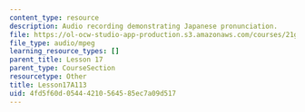 ```yaml
---
content_type: resource
description: Audio recording demonstrating Japanese pronunciation.
file: https://ol-ocw-studio-app-production.s3.amazonaws.com/courses/21g-504-japanese-iv-spring-2009/4fd5f60d05444210564585ec7a09d517_Lesson17A113.mp3
file_type: audio/mpeg
learning_resource_types: []
parent_title: Lesson 17
parent_type: CourseSection
resourcetype: Other
title: Lesson17A113
uid: 4fd5f60d-0544-4210-5645-85ec7a09d517
---
```

